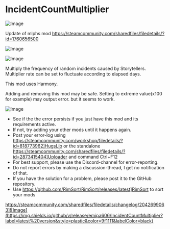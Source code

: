 # IncidentCountMultiplier

![Image](https://i.imgur.com/buuPQel.png)

Update of mlphs mod
https://steamcommunity.com/sharedfiles/filedetails/?id=1760656500

![Image](https://i.imgur.com/pufA0kM.png)

	
![Image](https://i.imgur.com/Z4GOv8H.png)


Multiply the frequency of random incidents caused by Storytellers.
Multiplier rate can be set to fluctuate according to elapsed days.

This mod uses Harmony.


Adding and removing this mod may be safe.
Setting to extreme value(x100 for example) may output error. but it seems to work.


![Image](https://i.imgur.com/PwoNOj4.png)



-  See if the the error persists if you just have this mod and its requirements active.
-  If not, try adding your other mods until it happens again.
-  Post your error-log using https://steamcommunity.com/workshop/filedetails/?id=818773962]HugsLib or the standalone https://steamcommunity.com/sharedfiles/filedetails/?id=2873415404]Uploader and command Ctrl+F12
-  For best support, please use the Discord-channel for error-reporting.
-  Do not report errors by making a discussion-thread, I get no notification of that.
-  If you have the solution for a problem, please post it to the GitHub repository.
-  Use https://github.com/RimSort/RimSort/releases/latest]RimSort to sort your mods



https://steamcommunity.com/sharedfiles/filedetails/changelog/2042699063]![Image](https://img.shields.io/github/v/release/emipa606/IncidentCountMultiplier?label=latest%20version&style=plastic&color=9f1111&labelColor=black)

